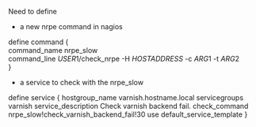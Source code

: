 Need to define 

- a new nrpe command in nagios

define command {	
  command_name nrpe_slow	
  command_line $USER1$/check_nrpe -H $HOSTADDRESS$ -c $ARG1$ -t $ARG2$	
}

- a service to check with the nrpe_slow 

define service {
  hostgroup_name varnish.hostname.local
  servicegroups varnish
  service_description Check varnish backend fail.
  check_command nrpe_slow!check_varnish_backend_fail!30
  use default_service_template
}

